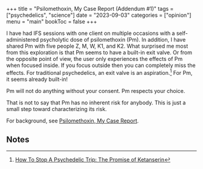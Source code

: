 +++
title = "Psilomethoxin, My Case Report (Addendum #1)"
tags = ["psychedelics", "science"]
date = "2023-09-03"
categories = ["opinion"]
menu = "main"
bookToc = false
+++

I have had IFS sessions with one client on multiple occasions with a self-administered psycholytic dose of psilomethoxin (Pm).
In addition, I have shared Pm with five people Z, M, W, K1, and K2.
What surprised me most from this exploration is that Pm seems to have a built-in exit valve.
Or from the opposite point of view, the user only experiences the effects of Pm when focused inside.
If you focus outside then you can completely miss the effects.
For traditional psychedelics, an exit valve is an aspiration.[^wolswijk2022] For Pm, it seems already built-in!

Pm will not do anything without your consent. Pm respects your choice.

That is not to say that Pm has no inherent risk for anybody. This is just a small step toward characterizing its risk.

For background, see [Psilomethoxin, My Case Report](/posts/psilomethoxin-case-report).

## Notes

[^wolswijk2022]: [How To Stop A Psychedelic Trip: The Promise of Ketanserin](https://psychedelicreview.com/how-to-stop-a-psychedelic-trip-the-promise-of-ketanserin/)
